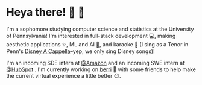 # Heya there! 👋 😬

I'm a sophomore studying computer science and statistics at the University of Pennsylvania! I'm interested in full-stack development 💻, making aesthetic applications ✨, ML and AI 🧠, and karaoke 🎤 (I sing as a Tenor in Penn's [Disney A Cappella](https://disneyacappella.com/)–yep, we only sing Disney songs)!

I'm an incoming SDE intern at [@Amazon](https:/amazon.com/)  and an incoming SWE intern at [@HubSpot](https:/hubspot.com/) . I'm currently working on [berri](https:/berri.io/) 🍓 with some friends to help make the current virtual experience a little better 😊. 


